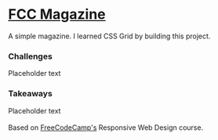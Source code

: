 <h1><a href="https://zacharyjpeter.github.io/FCC-Magazine">FCC Magazine</a></h1>
A simple magazine. I learned CSS Grid by building this project.
<br>
<h3>Challenges</h3>
Placeholder text
<br>
<h3>Takeaways</h3>
Placeholder text
<br>
<br>
Based on <a href="https://www.freecodecamp.org">FreeCodeCamp's</a> Responsive Web Design course.
